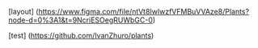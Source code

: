 [layout] (https://www.figma.com/file/ntVt8IwlwzfVFMBuVVAze8/Plants?node-d=0%3A1&t=9NcriESOegRUWbGC-0)

[test] (https://github.com/IvanZhuro/plants)